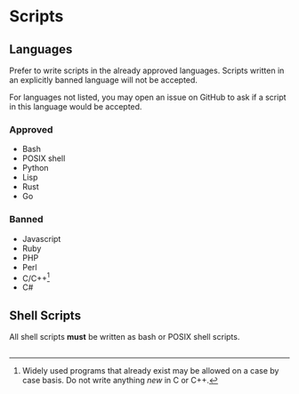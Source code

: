 # Scripts

## Languages

Prefer to write scripts in the already approved languages.
Scripts written in an explicitly banned language will not be accepted.

For languages not listed, you may open an issue on GitHub to ask if a script in this language would be accepted.

### Approved

- Bash
- POSIX shell
- Python
- Lisp
- Rust
- Go

### Banned

- Javascript
- Ruby
- PHP
- Perl
- C/C++[^c-scripts]
- C#

[^c-scripts]: Widely used programs that already exist may be allowed on a case by case basis. Do not write anything *new* in C or C++.

## Shell Scripts

All shell scripts **must** be written as bash or POSIX shell scripts.

## 
